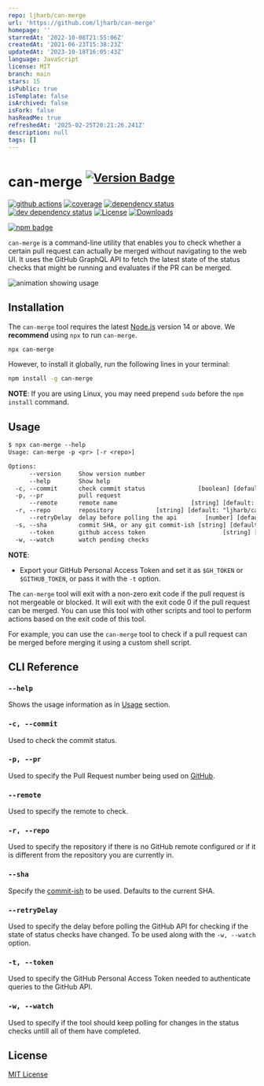 ```yaml
---
repo: ljharb/can-merge
url: 'https://github.com/ljharb/can-merge'
homepage: ''
starredAt: '2022-10-08T21:55:06Z'
createdAt: '2021-06-23T15:38:23Z'
updatedAt: '2023-10-18T16:05:43Z'
language: JavaScript
license: MIT
branch: main
stars: 15
isPublic: true
isTemplate: false
isArchived: false
isFork: false
hasReadMe: true
refreshedAt: '2025-02-25T20:21:26.241Z'
description: null
tags: []
---
```


# can-merge <sup>[![Version Badge][npm-version-svg]][package-url]</sup>

[![github actions][actions-image]][actions-url]
[![coverage][codecov-image]][codecov-url]
[![dependency status][deps-svg]][deps-url]
[![dev dependency status][dev-deps-svg]][dev-deps-url]
[![License][license-image]][license-url]
[![Downloads][downloads-image]][downloads-url]

[![npm badge][npm-badge-png]][package-url]

`can-merge` is a command-line utility that enables you to check whether a certain pull request can actually be merged without navigating to the web UI. It uses the GitHub GraphQL API to fetch the latest state of the status checks that might be running and evaluates if the PR can be merged.

<!--It also has a watch mode that will continuously check for changes in the status checks and evaluate the state once all status checks have completed. This enables developers to run the tool and execute custom scripts when the PR is ready to land.-->

![animation showing usage](./.github/can-merge.gif)

## Installation

The `can-merge` tool requires the latest [Node.js](https://nodejs.org/) version 14 or above. We **recommend** using `npx` to run `can-merge`.

```sh
npx can-merge
```

However, to install it globally, run the following lines in your terminal:

```bash
npm install -g can-merge
```

**NOTE**: If you are using Linux, you may need prepend `sudo` before the `npm install` command.

## Usage

<!-- MD-MAGIC-EXAMPLE:START (CLI_REFERENCE) -->
```txt
$ npx can-merge --help
Usage: can-merge -p <pr> [-r <repo>]

Options:
      --version     Show version number                                [boolean]
      --help        Show help                                          [boolean]
  -c, --commit      check commit status               [boolean] [default: false]
  -p, --pr          pull request                                        [string]
      --remote      remote name                     [string] [default: "origin"]
  -r, --repo        repository            [string] [default: "ljharb/can-merge"]
      --retryDelay  delay before polling the api        [number] [default: 5000]
  -s, --sha         commit SHA, or any git commit-ish [string] [default: "HEAD"]
      --token       github access token                      [string] [required]
  -w, --watch       watch pending checks                               [boolean]

```
<!-- MD-MAGIC-EXAMPLE:END -->

**NOTE**:

- Export your GitHub Personal Access Token and set it as `$GH_TOKEN` or `$GITHUB_TOKEN`, or pass it with the `-t` option.

The `can-merge` tool will exit with a non-zero exit code if the pull request is not mergeable or blocked. It will exit with the exit code 0 if the pull request can be merged. You can use this tool with other scripts and tool to perform actions based on the exit code of this tool.

For example, you can use the `can-merge` tool to check if a pull request can be merged before merging it using a custom shell script.

## CLI Reference

### `--help`

Shows the usage information as in [Usage](#usage) section.

### `-c, --commit`

Used to check the commit status.

### `-p, --pr`

Used to specify the Pull Request number being used on [GitHub](https://github.com).

### `--remote`

Used to specify the remote to check.

### `-r, --repo`

Used to specify the repository if there is no GitHub remote configured or if it is different from the repository you are currently in.

### `--sha`

Specify the [commit-ish](https://git-scm.com/docs/gitglossary#Documentation/gitglossary.txt-aiddefcommit-ishacommit-ishalsocommittish) to be used. Defaults to the current SHA.

### `--retryDelay`

Used to specify the delay before polling the GitHub API for checking if the state of status checks have changed. To be used along with the `-w, --watch` option.

### `-t, --token`

Used to specify the GitHub Personal Access Token needed to authenticate queries to the GitHub API.

### `-w, --watch`

Used to specify if the tool should keep polling for changes in the status checks untill all of them have completed.

## License

[MIT License](./LICENSE)

[package-url]: https://npmjs.org/package/can-merge
[npm-version-svg]: https://versionbadg.es/ljharb/can-merge.svg
[deps-svg]: https://david-dm.org/ljharb/can-merge.svg
[deps-url]: https://david-dm.org/ljharb/can-merge
[dev-deps-svg]: https://david-dm.org/ljharb/can-merge/dev-status.svg
[dev-deps-url]: https://david-dm.org/ljharb/can-merge#info=devDependencies
[npm-badge-png]: https://nodei.co/npm/can-merge.png?downloads=true&stars=true
[license-image]: https://img.shields.io/npm/l/can-merge.svg
[license-url]: LICENSE
[downloads-image]: https://img.shields.io/npm/dm/can-merge.svg
[downloads-url]: https://npm-stat.com/charts.html?package=can-merge
[codecov-image]: https://codecov.io/gh/ljharb/can-merge/branch/main/graphs/badge.svg
[codecov-url]: https://app.codecov.io/gh/ljharb/can-merge/
[actions-image]: https://img.shields.io/endpoint?url=https://github-actions-badge-u3jn4tfpocch.runkit.sh/ljharb/can-merge
[actions-url]: https://github.com/ljharb/can-merge/actions
